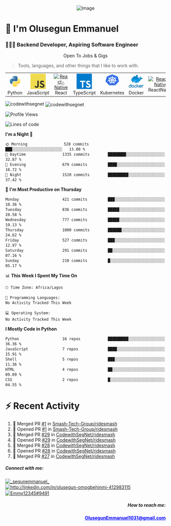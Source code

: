 <div align="center">
  <img align="center" height="200" width="1000" src="https://raw.githubusercontent.com/Schweinepriester/Schweinepriester/master/MeagerHardtofindAlbertosaurus-size_restricted.gif" alt="Image" />
</div>

<div>
  <h1 align="left">👋 I'm Olusegun Emmanuel</h1>
</div>
<h3 align="left">👨🏾‍💻 Backend Developer, Aspiring Software Engineer</h3>
<p align="center"> Open To Jobs & Gigs</p>

> Tools, languages, and other things that I like to work with.
<table>
  <tr>
    <td align="center" width="96">
      <a href="#macropower-tech">
        <img src="https://raw.githubusercontent.com/github/explore/main/topics/python/python.png" width="48" height="48" alt="Python" />
      </a>
      <br>Python
    </td>
    <td align="center" width="96">
      <a href="#macropower-tech">
        <img src="https://raw.githubusercontent.com/github/explore/main/topics/javascript/javascript.png" width="48" height="48" alt="JavaScript" />
      </a>
      <br>JavaScript
    </td>
    <td align="center" width="96">
      <a href="#macropower-tech">
        <img src="https://reactnative.dev/img/header_logo.svg" width="48" height="48" alt="React-Native" />
      </a>
      <br>React
    </td>
    <td align="center" width="96">
      <a href="#macropower-tech">
        <img src="https://raw.githubusercontent.com/github/explore/main/topics/typescript/typescript.png" width="48" height="48" alt="TypeScript" />
      </a>
      <br>TypeScript
    </td>
    <td align="center" width="96">
      <a href="#macropower-tech">
        <img src="https://raw.githubusercontent.com/cncf/artwork/master/projects/kubernetes/icon/color/kubernetes-icon-color.svg" width="48" height="48" alt="Kubernetes" />
      </a>
      <br>Kubernetes
    </td>
    <td align="center" width="96"> 
      <a href="#macropower-tech">
        <img src="https://raw.githubusercontent.com/github/explore/main/topics/docker/docker.png" width="48" height="48" alt="Docker" />
      </a>
      <br>Docker
    </td>
   <td align="center" width="96">
      <a href="#macropower-tech">
        <img src="https://reactnative.dev/img/header_logo.svg" width="48" height="48" alt="React-Native" />
      </a>
      <br>ReactNative
    </td>
     <td align="center" width="96">
      <a href="#macropower-tech">
        <img src="https://upload.wikimedia.org/wikipedia/commons/3/35/Tux.svg" width="48" height="48" alt="Linux" />
      </a>
      <br>Linux
    </td>
  </tr>
</table>


<div>
  <p><img align="left" src="https://github-readme-stats.vercel.app/api/top-langs?username=codewithsegnet&show_icons=true&locale=en&bg_color=00000000&layout=compact&hide_border=True&text_color=ffffff" alt="codewithsegnet" /></p>
<p>&nbsp;<img align="center" src="https://github-readme-stats.vercel.app/api?username=codewithsegnet&show_icons=true&locale=en&bg_color=00000000&hide_border=True&text_color=ffffff" alt="codewithsegnet" /></p>

</div>

<!--START_SECTION:wakatime-->
![Profile Views](http://img.shields.io/badge/Profile%20Views-0-blue)

![Lines of code](https://img.shields.io/badge/From%20Hello%20World%20I%27ve%20Written-25.1%20million%20lines%20of%20code-blue)

**I'm a Night 🦉** 

```text
🌞 Morning                528 commits         ███░░░░░░░░░░░░░░░░░░░░░░   13.00 % 
🌆 Daytime                1335 commits        ████████░░░░░░░░░░░░░░░░░   32.87 % 
🌃 Evening                679 commits         ████░░░░░░░░░░░░░░░░░░░░░   16.72 % 
🌙 Night                  1520 commits        █████████░░░░░░░░░░░░░░░░   37.42 % 
```
📅 **I'm Most Productive on Thursday** 

```text
Monday                   421 commits         ███░░░░░░░░░░░░░░░░░░░░░░   10.36 % 
Tuesday                  836 commits         █████░░░░░░░░░░░░░░░░░░░░   20.58 % 
Wednesday                777 commits         █████░░░░░░░░░░░░░░░░░░░░   19.13 % 
Thursday                 1000 commits        ██████░░░░░░░░░░░░░░░░░░░   24.62 % 
Friday                   527 commits         ███░░░░░░░░░░░░░░░░░░░░░░   12.97 % 
Saturday                 291 commits         ██░░░░░░░░░░░░░░░░░░░░░░░   07.16 % 
Sunday                   210 commits         █░░░░░░░░░░░░░░░░░░░░░░░░   05.17 % 
```


📊 **This Week I Spent My Time On** 

```text
🕑︎ Time Zone: Africa/Lagos

💬 Programming Languages: 
No Activity Tracked This Week

💻 Operating System: 
No Activity Tracked This Week
```

**I Mostly Code in Python** 

```text
Python                   16 repos            █████████░░░░░░░░░░░░░░░░   36.36 % 
JavaScript               7 repos             ████░░░░░░░░░░░░░░░░░░░░░   15.91 % 
Shell                    5 repos             ███░░░░░░░░░░░░░░░░░░░░░░   11.36 % 
HTML                     4 repos             ██░░░░░░░░░░░░░░░░░░░░░░░   09.09 % 
CSS                      2 repos             █░░░░░░░░░░░░░░░░░░░░░░░░   04.55 % 
```




<!--END_SECTION:wakatime-->


# ⚡ Recent Activity
<!--START_SECTION:activity-->
1. 🎉 Merged PR [#1](https://github.com/Smash-Tech-Group/ridesmash/pull/1) in [Smash-Tech-Group/ridesmash](https://github.com/Smash-Tech-Group/ridesmash)
2. 💪 Opened PR [#1](https://github.com/Smash-Tech-Group/ridesmash/pull/1) in [Smash-Tech-Group/ridesmash](https://github.com/Smash-Tech-Group/ridesmash)
3. 🎉 Merged PR [#29](https://github.com/CodewithSegNet/ridesmash/pull/29) in [CodewithSegNet/ridesmash](https://github.com/CodewithSegNet/ridesmash)
4. 💪 Opened PR [#29](https://github.com/CodewithSegNet/ridesmash/pull/29) in [CodewithSegNet/ridesmash](https://github.com/CodewithSegNet/ridesmash)
5. 🎉 Merged PR [#28](https://github.com/CodewithSegNet/ridesmash/pull/28) in [CodewithSegNet/ridesmash](https://github.com/CodewithSegNet/ridesmash)
6. 💪 Opened PR [#28](https://github.com/CodewithSegNet/ridesmash/pull/28) in [CodewithSegNet/ridesmash](https://github.com/CodewithSegNet/ridesmash)
7. 🎉 Merged PR [#27](https://github.com/CodewithSegNet/ridesmash/pull/27) in [CodewithSegNet/ridesmash](https://github.com/CodewithSegNet/ridesmash)
<!--END_SECTION:activity-->


<h5 align="left">Connect with me:</h5>
<p align="left">
<a href="https://twitter.com/_segunemmanuel_" target="blank"><img align="center" src="https://raw.githubusercontent.com/rahuldkjain/github-profile-readme-generator/master/src/images/icons/Social/twitter.svg" alt="_segunemmanuel_" height="30" width="40" /></a>
<a href="https://linkedin.com/in/http://linkedin.com/in/olusegun-omogbehinmi-412983115" target="blank"><img align="center" src="https://raw.githubusercontent.com/rahuldkjain/github-profile-readme-generator/master/src/images/icons/Social/linked-in-alt.svg" alt="http://linkedin.com/in/olusegun-omogbehinmi-412983115" height="30" width="40" /></a>
<a href="https://discord.gg/Emmy12345#9491" target="blank"><img align="center" src="https://raw.githubusercontent.com/rahuldkjain/github-profile-readme-generator/master/src/images/icons/Social/discord.svg" alt="Emmy12345#9491" height="30" width="40" /></a>

   <div style="flex: 1; text-align: right;">
    <h5>How to reach me:</h5>
    <a href="mailto:OlusegunEmmanuel1031@gmail.com" style="color: blue; font-weight: bold;">OlusegunEmmanuel1031@gmail.com</a>
  </div>
</p>

